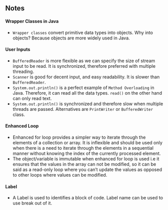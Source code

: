 ## Notes
#### Wrapper Classes in Java
- `Wrapper classes` convert primitive data types into objects. Why into objects? Because objects are more widely used in Java.

#### User Inputs
- `BufferedReader` is more flexible as we can specify the size of stream input to be read. It is synchronized, therefore preferred with multiple threading.
- `Scanner` is good for decent input, and easy readability. It is slower than `BufferedReader`.
- `System.out.println()` is a perfect example of `Method Overloading` in Java.  Therefore, it can read all the data types. `read()` on the other hand can only read text.
- `System.out.println()` is synchronized and therefore slow when multiple threads are passed. Alternatives are `PrintWriter` or `BufferedWriter` class.

#### Enhanced Loop
- Enhanced for loop provides a simpler way to iterate through the elements of a collection or array. It is inflexible and should be used only when there is a need to iterate through the elements in a sequential manner without knowing the index of the currently processed element.
- The object/variable is immutable when enhanced for loop is used i.e it ensures that the values in the array can not be modified, so it can be said as a read-only loop where you can’t update the values as opposed to other loops where values can be modified.

#### Label
- A Label is used to identifies a block of code. Label name can be used to use break out of it.